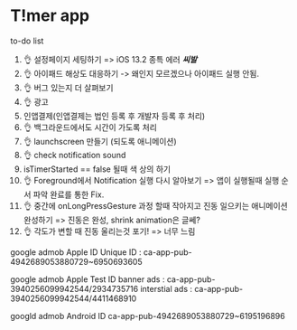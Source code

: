 #  T!mer app

to-do list
1. 👌 설정페이지 세팅하기 => iOS 13.2 종특 에러 ***씨발***
1. 👌 아이패드 해상도 대응하기 -> 왜인지 모르겠으나 아이패드 실행 안됨.
1. 👌 버그 있는지 더 살펴보기
1. 👌 광고
1. 인앱결제(인앱결제는 법인 등록 후 개발자 등록 후 처리)
1. 👌 백그라운드에서도 시간이 가도록 처리
1. 👌 launchscreen 만들기 (되도록 애니메이션)
1. 👌 check notification sound
1. isTimerStarted == false 될때 색 상의 하기
1. 👌 Foreground에서 Notification 실행 다시 알아보기 => 앱이 실행될때 실행 순서 파악 완료를 통한 Fix.
1. 👌 중간에 onLongPressGesture 과정 할때 작아지고 진동 일으키는 애니메이션 완성하기 => 진동은 완성, shrink animation은 글쎄?
1. 👌 각도가 변할 때 진동 울리는것 포기! => 너무 느림

google admob Apple ID
    Unique ID : ca-app-pub-4942689053880729~6950693605
    
google admob Apple Test ID
    banner ads : ca-app-pub-3940256099942544/2934735716
    interstial ads : ca-app-pub-3940256099942544/4411468910

googld admob Android ID
    ca-app-pub-4942689053880729~6195196896


